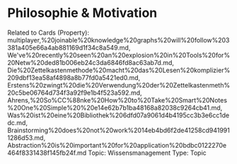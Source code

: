 # Philosophie & Motivation

Related to Cards (Property): multiplayer,%20joinable%20knowledge%20graphs%20will%20follow%203381a405e66a4ab881169d1f34c8a549.md, We've%20recently%20seen%20an%20explosion%20in%20Tools%20for%20Netw%20ded81b006eb24c3da6846fd8ac63ab7d.md, Die%20Zettelkastenmethode%20macht%20das%20Lesen%20komplizier%209dbf13ea58af4898a8b77fd0a5421ed0.md, Erstens%20zwingt%20die%20Verwendung%20der%20Zettelkastenmeth%20c5be06764d734f3a92f9e1b4f523a592.md, Ahrens,%20So%CC%88nke%20How%20to%20Take%20Smart%20Notes%20One%20Simple%20%20e14e62b7b1ba48168a82038c9264cb41.md, Was%20ist%20eine%20Bibliothek%206dfd07a9061d4b4195cc3b3e6cc1dedc.md, Brainstorming%20does%20not%20work%2014eb4bd6f2de41258cd9419911286d53.md, Abstraction%20is%20important%20for%20application%20bdbc0122270e464f8331438f145fb24f.md
Topic: Wissensmanagement
Type: Topic